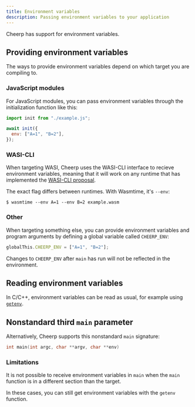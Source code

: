 ```yaml
---
title: Environment variables
description: Passing environment variables to your application
---
```


Cheerp has support for environment variables.

## Providing environment variables

The ways to provide environment variables depend on which target you are compiling to.

### JavaScript modules

For JavaScript modules, you can pass environment variables through the initialization function like this:

```js
import init from "./example.js";

await init({
  env: ["A=1", "B=2"],
});
```

### WASI-CLI

When targeting WASI, Cheerp uses the WASI-CLI interface to recieve environment variables, meaning that it will work on any
runtime that has implemented the [WASI-CLI proposal](https://github.com/WebAssembly/wasi-cli).

The exact flag differs between runtimes. With Wasmtime, it's `--env`:

```shell
$ wasmtime --env A=1 --env B=2 example.wasm
```

### Other

When targeting something else, you can provide environment variables and program arguments by defining a global variable called `CHEERP_ENV`:

```js
globalThis.CHEERP_ENV = ["A=1", "B=2"];
```

Changes to `CHEERP_ENV` after `main` has run will not be reflected in the environment.

## Reading environment variables

In C/C++, environment variables can be read as usual, for example using [`getenv`](https://en.cppreference.com/w/cpp/utility/program/getenv).

## Nonstandard third `main` parameter

Alternatively, Cheerp supports this nonstandard `main` signature:

```c
int main(int argc, char **argv, char **env)
```

### Limitations

It is not possible to receive environment variables in `main` when the `main` function is in a different section than the target.

In these cases, you can still get environment variables with the `getenv` function.
